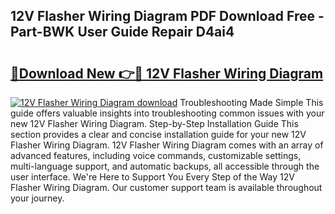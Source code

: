 ## 12V Flasher Wiring Diagram PDF Download Free - Part-BWK User Guide Repair D4ai4

# <h2><a href="http://dftgwlm.blite.top/?on=12V+Flasher+Wiring+Diagram">🔗Download New 👉🔴 12V Flasher Wiring Diagram</a></h2>

[![12V Flasher Wiring Diagram download](https://i.imgur.com/lujVjoI.png)](http://dftgwlm.blite.top/?on=12V+Flasher+Wiring+Diagram)
Troubleshooting Made Simple This guide offers valuable insights into troubleshooting common issues with your new 12V Flasher Wiring Diagram. Step-by-Step Installation Guide This section provides a clear and concise installation guide for your new 12V Flasher Wiring Diagram. 12V Flasher Wiring Diagram comes with an array of advanced features, including voice commands, customizable settings, multi-language support, and automatic backups, all accessible through the user interface. We're Here to Support You Every Step of the Way 12V Flasher Wiring Diagram. Our customer support team is available throughout your journey.
